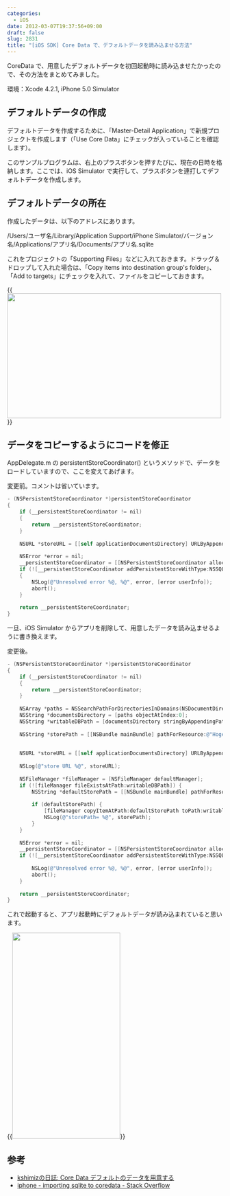 ```yaml
---
categories:
  - iOS
date: 2012-03-07T19:37:56+09:00
draft: false
slug: 2831
title: "[iOS SDK] Core Data で、デフォルトデータを読み込ませる方法"
---
```


CoreData で、用意したデフォルトデータを初回起動時に読み込ませたかったので、その方法をまとめてみました。

環境：Xcode 4.2.1, iPhone 5.0 Simulator

## デフォルトデータの作成

デフォルトデータを作成するために、「Master-Detail Application」で新規プロジェクトを作成します（「Use Core Data」にチェックが入っていることを確認します）。

このサンプルプログラムは、右上のプラスボタンを押すたびに、現在の日時を格納します。ここでは、iOS Simulator で実行して、プラスボタンを連打してデフォルトデータを作成します。

## デフォルトデータの所在

作成したデータは、以下のアドレスにあります。

/Users/ユーザ名/Library/Application Support/iPhone Simulator/バージョン名/Applications/アプリ名/Documents/アプリ名.sqlite

これをプロジェクトの「Supporting Files」などに入れておきます。ドラッグ＆ドロップして入れた場合は、「Copy items into destination group's folder」、「Add to targets」にチェックを入れて、ファイルをコピーしておきます。

{{<img alt="" src="/images/2012/03/2831_1.png" width="500" height="291">}}

## データをコピーするようにコードを修正

AppDelegate.m の persistentStoreCoordinator() というメソッドで、データをロードしていますので、ここを変えてあげます。

変更前。コメントは省いています。

```objective-c
- (NSPersistentStoreCoordinator *)persistentStoreCoordinator
{
    if (__persistentStoreCoordinator != nil)
    {
        return __persistentStoreCoordinator;
    }
    
    NSURL *storeURL = [[self applicationDocumentsDirectory] URLByAppendingPathComponent:@"Hoge.sqlite"];
    
    NSError *error = nil;
    __persistentStoreCoordinator = [[NSPersistentStoreCoordinator alloc] initWithManagedObjectModel:[self managedObjectModel]];
    if (![__persistentStoreCoordinator addPersistentStoreWithType:NSSQLiteStoreType configuration:nil URL:storeURL options:nil error:&amp;error])
    {
        NSLog(@"Unresolved error %@, %@", error, [error userInfo]);
        abort();
    }    
    
    return __persistentStoreCoordinator;
}
```

一旦、iOS Simulator からアプリを削除して、用意したデータを読み込ませるように書き換えます。

変更後。

```objective-c
- (NSPersistentStoreCoordinator *)persistentStoreCoordinator
{
    if (__persistentStoreCoordinator != nil)
    {
        return __persistentStoreCoordinator;
    }
        
    NSArray *paths = NSSearchPathForDirectoriesInDomains(NSDocumentDirectory, NSUserDomainMask, YES);
    NSString *documentsDirectory = [paths objectAtIndex:0];
    NSString *writableDBPath = [documentsDirectory stringByAppendingPathComponent:@"Hoge.sqlite"];
    
    NSString *storePath = [[NSBundle mainBundle] pathForResource:@"Hoge" ofType:@"sqlite"];
    
    
    NSURL *storeURL = [[self applicationDocumentsDirectory] URLByAppendingPathComponent:@"Hoge.sqlite"]; 
    
    NSLog(@"store URL %@", storeURL);
    
    NSFileManager *fileManager = [NSFileManager defaultManager];
    if (![fileManager fileExistsAtPath:writableDBPath]) {
        NSString *defaultStorePath = [[NSBundle mainBundle] pathForResource:@"Hoge" ofType:@"sqlite"];
                
        if (defaultStorePath) {
            [fileManager copyItemAtPath:defaultStorePath toPath:writableDBPath error:NULL];
            NSLog(@"storePath= %@", storePath);
        }
    }    
    
    NSError *error = nil;
    __persistentStoreCoordinator = [[NSPersistentStoreCoordinator alloc] initWithManagedObjectModel:[self managedObjectModel]];
    if (![__persistentStoreCoordinator addPersistentStoreWithType:NSSQLiteStoreType configuration:nil URL:storeURL options:nil error:&amp;error]) {
        
        NSLog(@"Unresolved error %@, %@", error, [error userInfo]);
        abort();
    }    
    
    return __persistentStoreCoordinator;
}
```

これで起動すると、アプリ起動時にデフォルトデータが読み込まれていると思います。

{{<img alt="" src="/images/2012/03/2831_2.png" width="252" height="480">}}

## 参考

* [kshimizの日誌: Core Data デフォルトのデータを用意する](http://blog.prunus.jp/2010/06/core-data.html)
* [iphone - importing sqlite to coredata - Stack Overflow](http://stackoverflow.com/questions/5002250/importing-sqlite-to-coredata)
